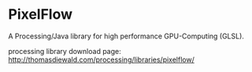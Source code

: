 # PixelFlow
A Processing/Java library for high performance GPU-Computing (GLSL).


processing library download page:
http://thomasdiewald.com/processing/libraries/pixelflow/
